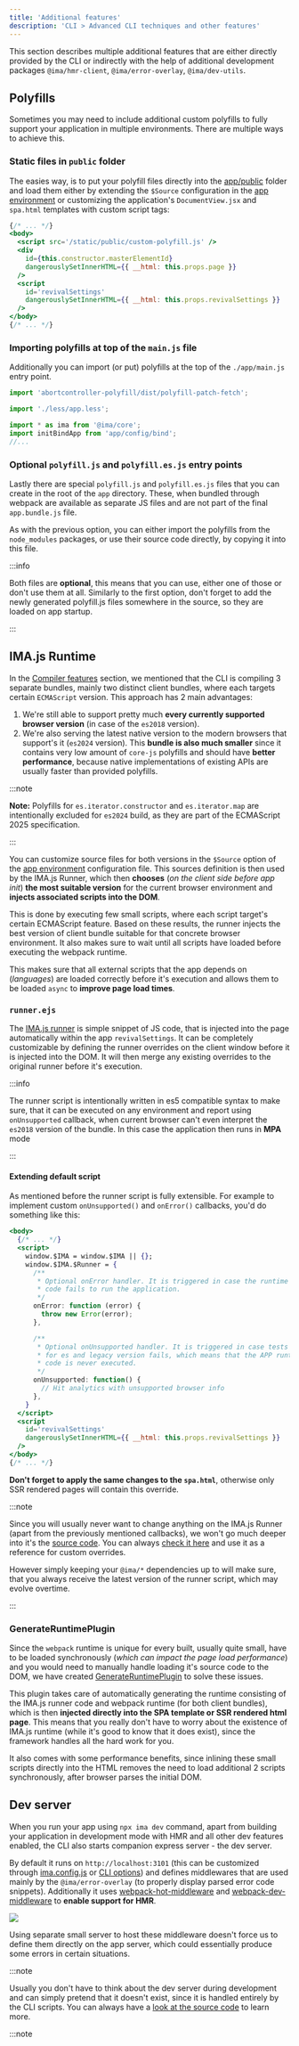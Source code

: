 ```yaml
---
title: 'Additional features'
description: 'CLI > Advanced CLI techniques and other features'
---
```


This section describes multiple additional features that are either directly provided by the CLI or indirectly with the help of additional development packages `@ima/hmr-client`, `@ima/error-overlay`, `@ima/dev-utils`.

## Polyfills

Sometimes you may need to include additional custom polyfills to fully support your application in multiple environments. There are multiple ways to achieve this.

### Static files in `public` folder

The easies way, is to put your polyfill files directly into the [app/public](./compiler-features.md#apppublic-folder) folder and load them either by extending the `$Source` configuration in the [app environment](https://github.com/seznam/ima/blob/next/packages/create-ima-app/template/server/config/environment.js#L29) or customizing the application's `DocumentView.jsx` and `spa.html` templates with custom script tags:

```jsx title=./app/document/DocumentView.jsx
{/* ... */}
<body>
  <script src='/static/public/custom-polyfill.js' />
  <div
    id={this.constructor.masterElementId}
    dangerouslySetInnerHTML={{ __html: this.props.page }}
  />
  <script
    id='revivalSettings'
    dangerouslySetInnerHTML={{ __html: this.props.revivalSettings }}
  />
</body>
{/* ... */}
```

### Importing polyfills at top of the `main.js` file

Additionally you can import (or put) polyfills at the top of the `./app/main.js` entry point.

```js title=./app/main.js
import 'abortcontroller-polyfill/dist/polyfill-patch-fetch';

import './less/app.less';

import * as ima from '@ima/core';
import initBindApp from 'app/config/bind';
//...
```

### Optional `polyfill.js` and `polyfill.es.js` entry points

Lastly there are special `polyfill.js` and `polyfill.es.js` files that you can create in the root of the `app` directory. These, when bundled through webpack are available as separate JS files and are not part of the final `app.bundle.js` file.

As with the previous option, you can either import the polyfills from the `node_modules` packages, or use their source code directly, by copying it into this file.

:::info

Both files are **optional**, this means that you can use, either one of those or don't use them at all. Similarly to the first option, don't forget to add the newly generated polyfill.js files somewhere in the source, so they are loaded on app startup.

:::

## IMA.js Runtime

In the [Compiler features](./compiler-features.md#server-and-client-bundles) section, we mentioned that the CLI is compiling 3 separate bundles, mainly two distinct client bundles, where each targets certain `ECMAScript` version. This approach has 2 main advantages:

1. We're still able to support pretty much **every currently supported browser version** (in case of the `es2018` version).
2. We're also serving the latest native version to the modern browsers that support's it (`es2024` version). This **bundle is also much smaller** since it contains very low amount of `core-js` polyfills and should have **better performance**, because native implementations of existing APIs are usually faster than provided polyfills.

:::note

**Note:** Polyfills for `es.iterator.constructor` and `es.iterator.map` are intentionally excluded for `es2024` build, as they are part of the ECMAScript 2025 specification.

:::

You can customize source files for both versions in the `$Source` option of the [app environment](https://github.com/seznam/ima/blob/next/packages/create-ima-app/template/server/config/environment.js#L29) configuration file. This sources definition is then used by the IMA.js Runner, which then **chooses** (*on the client side before app init*) **the most suitable version** for the current browser environment and **injects associated scripts into the DOM**.

This is done by executing few small scripts, where each script target's certain ECMAScript feature. Based on these results, the runner injects the best version of client bundle suitable for that concrete browser environment. It also makes sure to wait until all scripts have loaded before executing the webpack runtime.

This makes sure that all external scripts that the app depends on (*languages*) are loaded correctly before it's execution and allows them to be loaded `async` to **improve page load times**.

### `runner.ejs`

The [IMA.js runner](https://github.com/seznam/ima/blob/next/packages/core/polyfill/runner.ejs) is simple snippet of JS code, that is injected into the page automatically within the app `revivalSettings`. It can be completely customizable by defining the runner overrides on the client window before it is injected into the DOM. It will then merge any existing overrides to the original runner before it's execution.

:::info

The runner script is intentionally written in es5 compatible syntax to make sure, that it can be executed on any environment and report using `onUnsupported` callback, when current browser can't even interpret the `es2018` version of the bundle. In this case the application then runs in **MPA** mode

:::


#### Extending default script

As mentioned before the runner script is fully extensible. For example to implement custom `onUnsupported()` and `onError()` callbacks, you'd do something like this:


```jsx title=./app/document/DocumentView.jsx
<body>
  {/* ... */}
  <script>
    window.$IMA = window.$IMA || {};
    window.$IMA.$Runner = {
      /**
       * Optional onError handler. It is triggered in case the runtime
       * code fails to run the application.
       */
      onError: function (error) {
        throw new Error(error);
      },

      /**
       * Optional onUnsupported handler. It is triggered in case tests
       * for es and legacy version fails, which means that the APP runtime
       * code is never executed.
       */
      onUnsupported: function() {
        // Hit analytics with unsupported browser info
      },
    }
  </script>
  <script
    id='revivalSettings'
    dangerouslySetInnerHTML={{ __html: this.props.revivalSettings }}
  />
</body>
{/* ... */}
```

**Don't forget to apply the same changes to the `spa.html`**, otherwise only SSR rendered pages will contain this override.

:::note

Since you will usually never want to change anything on the IMA.js Runner (apart from the previously mentioned callbacks), we won't go much deeper into it's the [source code](https://github.com/seznam/ima/blob/next/packages/core/polyfill/runner.ejs). You can always [check it here](https://github.com/seznam/ima/blob/next/packages/core/polyfill/runner.ejs) and use it as a reference for custom overrides.

However simply keeping your `@ima/*` dependencies up to will make sure, that you always receive the latest version of the runner script, which may evolve overtime.

:::

### GenerateRuntimePlugin

Since the `webpack` runtime is unique for every built, usually quite small, have to be loaded synchronously (*which can impact the page load performance*) and you would need to manually handle loading it's source code to the DOM, we have created [GenerateRuntimePlugin](https://github.com/seznam/ima/blob/next/packages/cli/src/webpack/plugins/GenerateRunnerPlugin/index.ts) to solve these issues.

This plugin takes care of automatically generating the runtime consisting of the IMA.js runner code and webpack runtime (for both client bundles), which is then **injected directly into the SPA template or SSR rendered html page**. This means that you really don't have to worry about the existence of IMA.js runtime (while it's good to know that it does exist), since the framework handles all the hard work for you.

It also comes with some performance benefits, since inlining these small scripts directly into the HTML removes the need to load additional 2 scripts synchronously, after browser parses the initial DOM.

## Dev server

When you run your app using `npx ima dev` command, apart from building your application in development mode with HMR and all other dev features enabled, the CLI also starts companion express server - the dev server.

By default it runs on `http://localhost:3101` (this can be customized through [ima.config.js](./ima.config.js.md#devserver) or [CLI options](./cli.md#dev-server-options)) and defines middlewares that are used mainly by the `@ima/error-overlay` (to properly display parsed error code snippets). Additionally it uses [webpack-hot-middleware](https://www.npmjs.com/package/webpack-hot-middleware) and [webpack-dev-middleware](https://www.npmjs.com/package/webpack-dev-middleware) to **enable support for HMR**.

![](/img/docs/cli-error-overlay.jpg)


Using separate small server to host these middleware doesn't force us to define them directly on the app server, which could essentially produce some errors in certain situations.

:::note

Usually you don't have to think about the dev server during development and can simply pretend that it doesn't exist, since it is handled entirely by the CLI scripts. You can always have a [look at the source code](https://github.com/seznam/ima/blob/next/packages/cli/src/dev-server/devServer.ts) to learn more.

:::note
